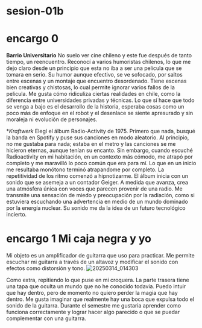 # sesion-01b
# encargo 0

**Barrio Universitario**
No suelo ver cine chileno y este fue después de tanto tiempo, un reencuentro. Reconocí a varios humoristas chilenos, lo que me dejo claro desde un principio que esta no iba a ser una pelicula que se tomara en serio. Su humor aunque efectivo, se ve sofocado, por saltos entre escenas y un montaje que encuentro desordenado. Tiene escenas bien creativas y chistosas, lo cual permite ignorar varios fallos de la pelicula. Me gusta cómo ridiculiza ciertas realidades en chile, como la diferencia entre universidades privadas y técnicas. Lo que sí hace que todo se venga a bajo es el desarrollo de la historia, esperaba cosas como un poco más de enfoque en el robot y el desenlace se siente apresurado y sin moraleja ni evolución de personajes. 

**Kraftwerk*
Elegí el álbum Radio-Activity de 1975. Primero que nada, busqué la banda en Spotify y puse sus canciones en modo aleatorio. Al principio, no me gustaba para nada; estaba en el metro y las canciones se me hicieron eternas, aunque tenían su encanto. Sin embargo, cuando escuché Radioactivity en mi habitación, en un contexto más cómodo, me atrapó por completo y me maravilló lo poco común que era para mí. Lo que en un inicio me resultaba monótono terminó atrapandome por completo. La repetitividad de los ritmo comenzó a hipnotizarme.
El álbum inicia con un sonido que se asemeja a un contador Geiger. A medida que avanza, crea una atmósfera única con voces que parecen provenir de una radio. Me transmite una sensación de miedo y preocupación por la radiación, como si estuviera escuchando una advertencia en medio de un mundo dominado por la energía nuclear. Su sonido me da la idea de un futuro tecnológico incierto. 

# encargo 1 Mi caja negra y yo

Mi objeto es un amplificador de guitarra que uso para practicar. Me permite escuchar mi guitarra a través de un altavoz y modificar el sonido con efectos como distorsión y tono.
![20250314_014303](https://github.com/user-attachments/assets/8ff24eff-a0f3-4f71-898a-b97025112f45)

Como extra, repitiendo lo que puse en mi croquera. La parte trasera tiene una tapa que oculta un mundo que no he conocido todavia. Puedo intuir que hay dentro, pero de momento no quiero perder la magia que hay dentro. Me gusta imaginar que realmente hay una boca que expulsa todo el sonido de la guitarra. Durante el semestre me gustaria aprender como funciona correctamente y lograr hacer algo parecido o que se puedar complementar con una guitarra.

# 

